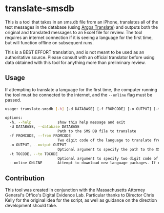 # translate-smsdb

This is a tool that takes in an sms.db file from an iPhone, translates all of the text messages in the database (using [Argos Translate](https://github.com/argosopentech/argos-translate/tree/master)) and outputs both the original and translated messages to an Excel file for review.  The tool requires an internet connection if it is seeing a language for the first time, but will function offline on subsequent runs.

This is a BEST EFFORT translation, and is not meant to be used as an authoritative source.  Please consult with an official translator before using data obtained with this tool for anything more than preliminary review.

## Usage

If attempting to translate a language for the first time, the computer running the tool must be connected to the internet, and the `--online` flag must be passed.

```bash
usage: translate-smsdb [-h] [-d DATABASE] [-f FROMCODE] [-o OUTPUT] [-t TOCODE] [--online ONLINE]

options:
  -h, --help            show this help message and exit
  -d DATABASE, --database DATABASE
                        Path to the SMS DB file to translate
  -f FROMCODE, --from FROMCODE
                        Two digit code of the language to translate from. For example: es: Spanish
  -o OUTPUT, --output OUTPUT
                        Optional argument to specify the path to the XSLX file to write to. Defaults to "output.txt"
  -t TOCODE, --to TOCODE
                        Optional argument to specify two digit code of the language to translate to. Default is English "en"
  --online ONLINE       Attempt to download new language packages. If not passed, program will attempt to use the offline cache.
```

## Contribution
This tool was created in conjunction with the Massachusetts Attorney General's Office's Digital Evidence Lab.  Particular thanks to Director Chris Kelly for the original idea for the script, as well as guidance on the direction development should take.

